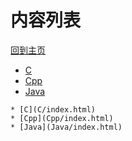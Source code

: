 
# 内容列表

[回到主页](https://charleechan.github.io/MyWiki)

* [C](C/index.html)
* [Cpp](Cpp/index.html)
* [Java](Java/index.html)


```mind:height=300,title=内容概要,color
* [C](C/index.html)
* [Cpp](Cpp/index.html)
* [Java](Java/index.html)
```
